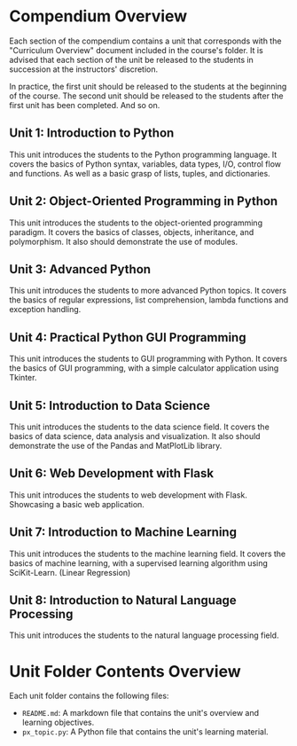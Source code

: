 # Compendium Overview
Each section of the compendium contains a unit that corresponds with the "Curriculum Overview" document included in the 
course's folder. It is advised that each section of the unit be released to the students in succession at the instructors' 
discretion. 

In practice, the first unit should be released to the students at the beginning of the course. The second unit should be
released to the students after the first unit has been completed. And so on.

## Unit 1: Introduction to Python
This unit introduces the students to the Python programming language. It covers the basics of Python syntax, variables, 
data types, I/O, control flow and functions. As well as a basic grasp of lists, tuples, and dictionaries.

## Unit 2: Object-Oriented Programming in Python
This unit introduces the students to the object-oriented programming paradigm. It covers the basics of classes, objects,
inheritance, and polymorphism. It also should demonstrate the use of modules.

## Unit 3: Advanced Python
This unit introduces the students to more advanced Python topics. It covers the basics of regular expressions, 
list comprehension, lambda functions and exception handling.

## Unit 4: Practical Python GUI Programming
This unit introduces the students to GUI programming with Python. It covers the basics of GUI programming, with a simple 
calculator application using Tkinter.

## Unit 5: Introduction to Data Science
This unit introduces the students to the data science field. It covers the basics of data science, data analysis and 
visualization. It also should demonstrate the use of the Pandas and MatPlotLib library.

## Unit 6: Web Development with Flask
This unit introduces the students to web development with Flask. Showcasing a basic web application.

## Unit 7: Introduction to Machine Learning
This unit introduces the students to the machine learning field. It covers the basics of machine learning, with a supervised 
learning algorithm using SciKit-Learn. (Linear Regression)

## Unit 8: Introduction to Natural Language Processing
This unit introduces the students to the natural language processing field.

# Unit Folder Contents Overview
Each unit folder contains the following files:
- `README.md`: A markdown file that contains the unit's overview and learning objectives.
- `px_topic.py`: A Python file that contains the unit's learning material.
